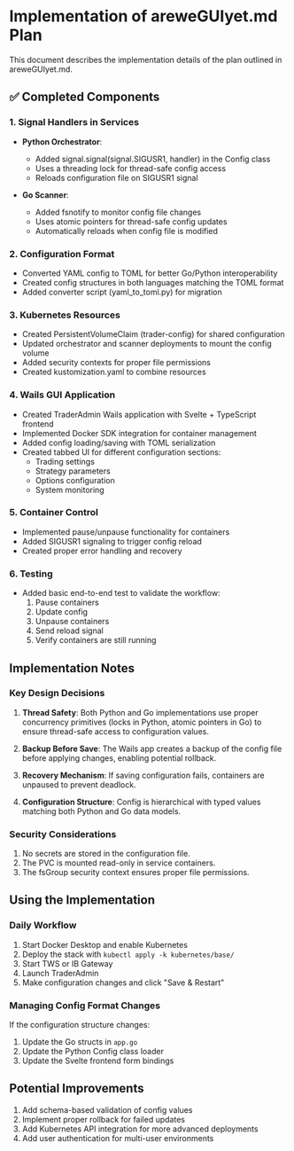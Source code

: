 # Implementation of areweGUIyet.md Plan

This document describes the implementation details of the plan outlined in areweGUIyet.md.

## ✅ Completed Components

### 1. Signal Handlers in Services

- **Python Orchestrator**:
  - Added signal.signal(signal.SIGUSR1, handler) in the Config class
  - Uses a threading lock for thread-safe config access
  - Reloads configuration file on SIGUSR1 signal

- **Go Scanner**:
  - Added fsnotify to monitor config file changes
  - Uses atomic pointers for thread-safe config updates
  - Automatically reloads when config file is modified

### 2. Configuration Format

- Converted YAML config to TOML for better Go/Python interoperability
- Created config structures in both languages matching the TOML format
- Added converter script (yaml_to_toml.py) for migration

### 3. Kubernetes Resources

- Created PersistentVolumeClaim (trader-config) for shared configuration
- Updated orchestrator and scanner deployments to mount the config volume
- Added security contexts for proper file permissions
- Created kustomization.yaml to combine resources

### 4. Wails GUI Application

- Created TraderAdmin Wails application with Svelte + TypeScript frontend
- Implemented Docker SDK integration for container management
- Added config loading/saving with TOML serialization
- Created tabbed UI for different configuration sections:
  - Trading settings
  - Strategy parameters
  - Options configuration
  - System monitoring

### 5. Container Control

- Implemented pause/unpause functionality for containers
- Added SIGUSR1 signaling to trigger config reload
- Created proper error handling and recovery

### 6. Testing

- Added basic end-to-end test to validate the workflow:
  1. Pause containers
  2. Update config
  3. Unpause containers
  4. Send reload signal
  5. Verify containers are still running

## Implementation Notes

### Key Design Decisions

1. **Thread Safety**: Both Python and Go implementations use proper concurrency primitives (locks in Python, atomic pointers in Go) to ensure thread-safe access to configuration values.

2. **Backup Before Save**: The Wails app creates a backup of the config file before applying changes, enabling potential rollback.

3. **Recovery Mechanism**: If saving configuration fails, containers are unpaused to prevent deadlock.

4. **Configuration Structure**: Config is hierarchical with typed values matching both Python and Go data models.

### Security Considerations

1. No secrets are stored in the configuration file.
2. The PVC is mounted read-only in service containers.
3. The fsGroup security context ensures proper file permissions.

## Using the Implementation

### Daily Workflow

1. Start Docker Desktop and enable Kubernetes
2. Deploy the stack with `kubectl apply -k kubernetes/base/`
3. Start TWS or IB Gateway
4. Launch TraderAdmin
5. Make configuration changes and click "Save & Restart"

### Managing Config Format Changes

If the configuration structure changes:

1. Update the Go structs in `app.go`
2. Update the Python Config class loader
3. Update the Svelte frontend form bindings

## Potential Improvements

1. Add schema-based validation of config values
2. Implement proper rollback for failed updates
3. Add Kubernetes API integration for more advanced deployments
4. Add user authentication for multi-user environments
